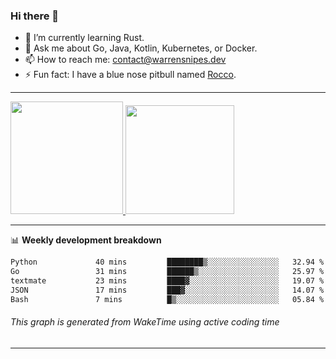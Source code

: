 ### Hi there 👋

- 🌱 I’m currently learning Rust.
- 💬 Ask me about Go, Java, Kotlin, Kubernetes, or Docker.
- 📫 How to reach me: contact@warrensnipes.dev
- ⚡ Fun fact: I have a blue nose pitbull named [Rocco](https://i.imgur.com/iLsSCKu.jpg).

-------


<a href="https://github.com/LockedThread/LockedThread">
  <img height="180em" src="https://github-readme-stats.vercel.app/api?username=LockedThread&theme=transparent&bg_color=00000000&show_icons=true&count_private=true" />
  <img height="174em" src="https://github-readme-stats.vercel.app/api/top-langs?username=LockedThread&theme=transparent&layout=compact&hide_progress=true&bg_color=00000000" />
  </a>

-------

📊 **Weekly development breakdown**
<!--START_SECTION:waka-->

```txt
Python             40 mins         ████████▒░░░░░░░░░░░░░░░░   32.94 %
Go                 31 mins         ██████▒░░░░░░░░░░░░░░░░░░   25.97 %
textmate           23 mins         ████▓░░░░░░░░░░░░░░░░░░░░   19.07 %
JSON               17 mins         ███▓░░░░░░░░░░░░░░░░░░░░░   14.07 %
Bash               7 mins          █▒░░░░░░░░░░░░░░░░░░░░░░░   05.84 %
```

<!--END_SECTION:waka-->
###### *This graph is generated from WakeTime using active coding time*
-------
